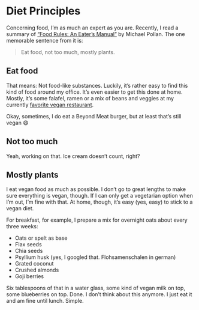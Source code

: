 # Diet Principles

Concerning food, I’m as much an expert as you are. Recently, I read a summary of [“Food Rules: An Eater’s Manual”](https://amzn.to/320yIhj) by Michael Pollan. The one memorable sentence from it is:

> Eat food, not too much, mostly plants.

## Eat food

That means: Not food-like substances. Luckily, it’s rather easy to find this kind of food around my office. It’s even easier to get this done at home. Mostly, it’s some falafel, ramen or a mix of beans and veggies at my currently [favorite vegan restaurant](https://www.appleeve.de).

Okay, sometimes, I do eat a Beyond Meat burger, but at least that’s still vegan :smile:

## Not too much

Yeah, working on that. Ice cream doesn’t count, right?

## Mostly plants

I eat vegan food as much as possible. I don’t go to great lengths to make sure everything is vegan, though. If I can only get a vegetarian option when I’m out, I’m fine with that. At home, though, it’s easy (yes, easy) to stick to a vegan diet.

For breakfast, for example, I prepare a mix for overnight oats about every three weeks:

- Oats or spelt as base
- Flax seeds
- Chia seeds
- Psyllium husk (yes, I googled that. Flohsamenschalen in german)
- Grated coconut
- Crushed almonds
- Goji berries

Six tablespoons of that in a water glass, some kind of vegan milk on top, some blueberries on top. Done. I don’t think about this anymore. I just eat it and am fine until lunch. Simple.
